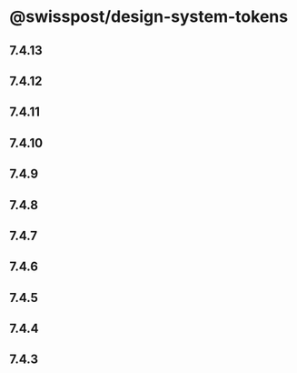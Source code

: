# @swisspost/design-system-tokens

## 7.4.13

## 7.4.12

## 7.4.11

## 7.4.10

## 7.4.9

## 7.4.8

## 7.4.7

## 7.4.6

## 7.4.5

## 7.4.4

## 7.4.3
